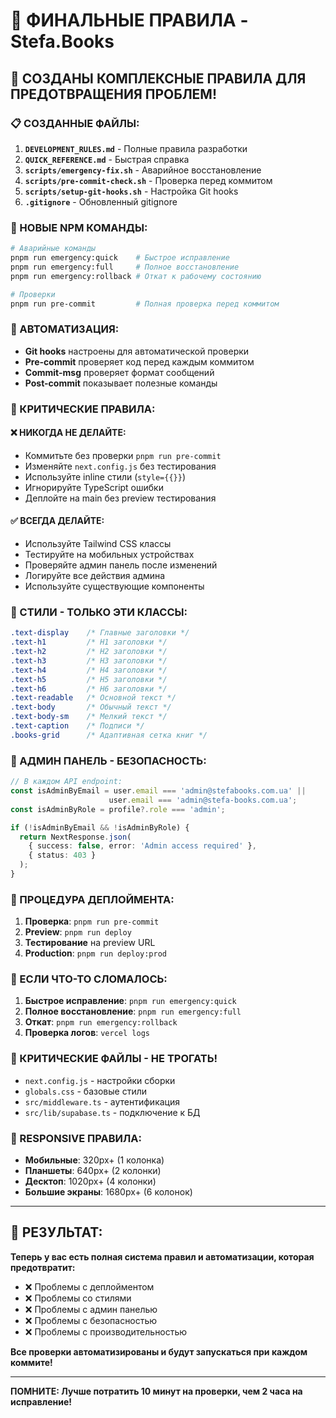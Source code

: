 # 🎯 ФИНАЛЬНЫЕ ПРАВИЛА - Stefa.Books

## 🚨 СОЗДАНЫ КОМПЛЕКСНЫЕ ПРАВИЛА ДЛЯ ПРЕДОТВРАЩЕНИЯ ПРОБЛЕМ!

### 📋 СОЗДАННЫЕ ФАЙЛЫ:

1. **`DEVELOPMENT_RULES.md`** - Полные правила разработки
2. **`QUICK_REFERENCE.md`** - Быстрая справка
3. **`scripts/emergency-fix.sh`** - Аварийное восстановление
4. **`scripts/pre-commit-check.sh`** - Проверка перед коммитом
5. **`scripts/setup-git-hooks.sh`** - Настройка Git hooks
6. **`.gitignore`** - Обновленный gitignore

### 🔧 НОВЫЕ NPM КОМАНДЫ:

```bash
# Аварийные команды
pnpm run emergency:quick    # Быстрое исправление
pnpm run emergency:full     # Полное восстановление
pnpm run emergency:rollback # Откат к рабочему состоянию

# Проверки
pnpm run pre-commit         # Полная проверка перед коммитом
```

### 🚀 АВТОМАТИЗАЦИЯ:

- **Git hooks** настроены для автоматической проверки
- **Pre-commit** проверяет код перед каждым коммитом
- **Commit-msg** проверяет формат сообщений
- **Post-commit** показывает полезные команды

### 🎯 КРИТИЧЕСКИЕ ПРАВИЛА:

#### ❌ НИКОГДА НЕ ДЕЛАЙТЕ:
- Коммитьте без проверки `pnpm run pre-commit`
- Изменяйте `next.config.js` без тестирования
- Используйте inline стили (`style={{}}`)
- Игнорируйте TypeScript ошибки
- Деплойте на main без preview тестирования

#### ✅ ВСЕГДА ДЕЛАЙТЕ:
- Используйте Tailwind CSS классы
- Тестируйте на мобильных устройствах
- Проверяйте админ панель после изменений
- Логируйте все действия админа
- Используйте существующие компоненты

### 🎨 СТИЛИ - ТОЛЬКО ЭТИ КЛАССЫ:

```css
.text-display    /* Главные заголовки */
.text-h1         /* H1 заголовки */
.text-h2         /* H2 заголовки */
.text-h3         /* H3 заголовки */
.text-h4         /* H4 заголовки */
.text-h5         /* H5 заголовки */
.text-h6         /* H6 заголовки */
.text-readable   /* Основной текст */
.text-body       /* Обычный текст */
.text-body-sm    /* Мелкий текст */
.text-caption    /* Подписи */
.books-grid      /* Адаптивная сетка книг */
```

### 🔐 АДМИН ПАНЕЛЬ - БЕЗОПАСНОСТЬ:

```typescript
// В каждом API endpoint:
const isAdminByEmail = user.email === 'admin@stefabooks.com.ua' || 
                      user.email === 'admin@stefa-books.com.ua';
const isAdminByRole = profile?.role === 'admin';

if (!isAdminByEmail && !isAdminByRole) {
  return NextResponse.json(
    { success: false, error: 'Admin access required' },
    { status: 403 }
  );
}
```

### 🚀 ПРОЦЕДУРА ДЕПЛОЙМЕНТА:

1. **Проверка**: `pnpm run pre-commit`
2. **Preview**: `pnpm run deploy`
3. **Тестирование** на preview URL
4. **Production**: `pnpm run deploy:prod`

### 🚨 ЕСЛИ ЧТО-ТО СЛОМАЛОСЬ:

1. **Быстрое исправление**: `pnpm run emergency:quick`
2. **Полное восстановление**: `pnpm run emergency:full`
3. **Откат**: `pnpm run emergency:rollback`
4. **Проверка логов**: `vercel logs`

### 🎯 КРИТИЧЕСКИЕ ФАЙЛЫ - НЕ ТРОГАТЬ!

- `next.config.js` - настройки сборки
- `globals.css` - базовые стили
- `src/middleware.ts` - аутентификация
- `src/lib/supabase.ts` - подключение к БД

### 📱 RESPONSIVE ПРАВИЛА:

- **Мобильные**: 320px+ (1 колонка)
- **Планшеты**: 640px+ (2 колонки)
- **Десктоп**: 1020px+ (4 колонки)
- **Большие экраны**: 1680px+ (6 колонок)

---

## 🎉 РЕЗУЛЬТАТ:

**Теперь у вас есть полная система правил и автоматизации, которая предотвратит:**
- ❌ Проблемы с деплойментом
- ❌ Проблемы со стилями
- ❌ Проблемы с админ панелью
- ❌ Проблемы с безопасностью
- ❌ Проблемы с производительностью

**Все проверки автоматизированы и будут запускаться при каждом коммите!**

---

**ПОМНИТЕ: Лучше потратить 10 минут на проверки, чем 2 часа на исправление!**
